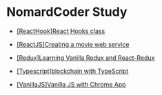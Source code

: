 # NomardCoder Study

- [[ReactHook]React Hooks class](/%5BReactHook%5DReact%20Hooks%20class/)

- [[ReactJS]Creating a movie web service](/%5BReactJS%5DCreating%20a%20movie%20web%20service/)

- [[Redux]Learning Vanilla Redux and React-Redux](/%5BRedux%5DLearning%20Vanilla%20Redux%20and%20React-Redux/)

- [[Typescript]blockchain with TypeScript](/%5BTypescript%5Dblockchain%20with%20TypeScript/)

- [[VanillaJS]Vanilla JS with Chrome App](/%5BVanillaJS%5DVanilla%20JS%20with%20Chrome%20App%20/)
